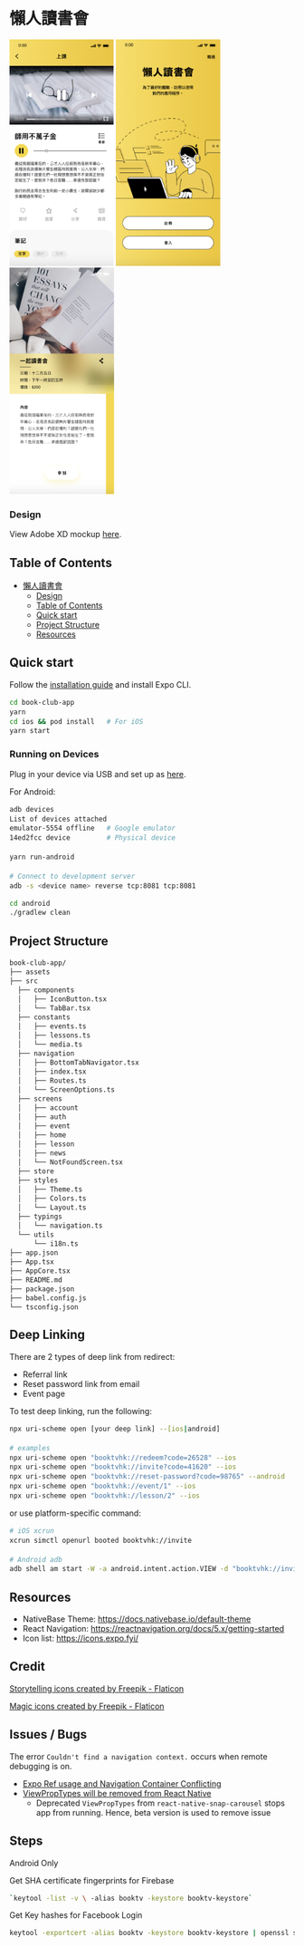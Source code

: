 # 懶人讀書會

<img src="./screenshots/video-lesson-xd.png" width="auto" height="400" />
<img src="./screenshots/landing-xd.png" width="auto" height="400" />
<img src="./screenshots/event-xd.png" width="auto" height="400" />

### Design

View Adobe XD mockup [here](https://xd.adobe.com/view/a7d832b4-0814-4d41-aa40-cca7486666c3-f28b/).

## Table of Contents

- [懶人讀書會](#懶人讀書會)
  - [Design](#design)
  - [Table of Contents](#table-of-contents)
  - [Quick start](#quick-start)
  - [Project Structure](#project-structure)
  - [Resources](#resources)

## Quick start

Follow the [installation guide](https://docs.expo.dev/get-started/installation/) and install Expo CLI.

```sh
cd book-club-app
yarn
cd ios && pod install   # For iOS
yarn start
```

### Running on Devices

Plug in your device via USB and set up as [here](https://reactnative.dev/docs/running-on-device).

For Android:

```sh
adb devices
List of devices attached
emulator-5554 offline   # Google emulator
14ed2fcc device         # Physical device

yarn run-android

# Connect to development server
adb -s <device name> reverse tcp:8081 tcp:8081
```

```sh
cd android
./gradlew clean
```

## Project Structure

```
book-club-app/
├── assets
├── src
  ├── components
  │   ├── IconButton.tsx
  │   └── TabBar.tsx
  ├── constants
  │   ├── events.ts
  │   ├── lessons.ts
  │   └── media.ts
  ├── navigation
  │   ├── BottomTabNavigator.tsx
  │   ├── index.tsx
  │   ├── Routes.ts
  │   └── ScreenOptions.ts
  ├── screens
  │   ├── account
  │   ├── auth
  │   ├── event
  │   ├── home
  │   ├── lesson
  │   ├── news
  │   └── NotFoundScreen.tsx
  ├── store
  ├── styles
  │   ├── Theme.ts
  │   ├── Colors.ts
  │   └── Layout.ts
  ├── typings
  │   └── navigation.ts
  └── utils
      └── i18n.ts
├── app.json
├── App.tsx
├── AppCore.tsx
├── README.md
├── package.json
├── babel.config.js
└── tsconfig.json
```

## Deep Linking

There are 2 types of deep link from redirect:

- Referral link
- Reset password link from email
- Event page

To test deep linking, run the following:

```sh
npx uri-scheme open [your deep link] --[ios|android]

# examples
npx uri-scheme open "booktvhk://redeem?code=26528" --ios
npx uri-scheme open "booktvhk://invite?code=41620" --ios
npx uri-scheme open "booktvhk://reset-password?code=98765" --android
npx uri-scheme open "booktvhk://event/1" --ios
npx uri-scheme open "booktvhk://lesson/2" --ios
```

or use platform-specific command:

```sh
# iOS xcrun
xcrun simctl openurl booted booktvhk://invite

# Android adb
adb shell am start -W -a android.intent.action.VIEW -d "booktvhk://invite?code=98765" com.booktvhk
```

## Resources

- NativeBase Theme: <https://docs.nativebase.io/default-theme>
- React Navigation: <https://reactnavigation.org/docs/5.x/getting-started>
- Icon list: https://icons.expo.fyi/

## Credit

<a href="https://www.flaticon.com/free-icons/storytelling" title="storytelling icons">Storytelling icons created by Freepik - Flaticon</a>

<a href="https://www.flaticon.com/free-icons/magic" title="magic icons">Magic icons created by Freepik - Flaticon</a>

## Issues / Bugs

The error `Couldn't find a navigation context.` occurs when remote debugging is on.

- [Expo Ref usage and Navigation Container Conflicting](https://stackoverflow.com/questions/62881005/expo-ref-usage-and-navigation-container-conflicting)
- [ViewPropTypes will be removed from React Native](https://github.com/meliorence/react-native-snap-carousel/issues/954)
  - Deprecated `ViewPropTypes` from `react-native-snap-carousel` stops app from running. Hence, beta version is used to remove issue

## Steps

Android Only

Get SHA certificate fingerprints for Firebase

```sh
`keytool -list -v \ -alias booktv -keystore booktv-keystore`
```

Get Key hashes for Facebook Login

```sh
keytool -exportcert -alias booktv -keystore booktv-keystore | openssl sha1 -binary | openssl base64
```
